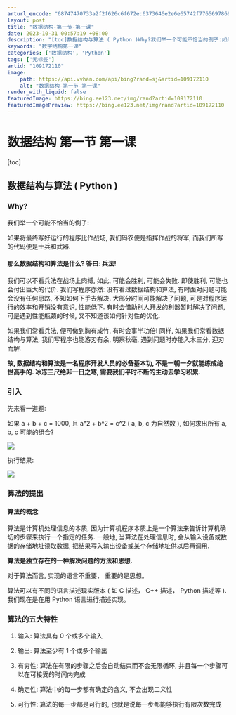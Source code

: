```yaml
---
arturl_encode: "68747470733a2f2f626c6f672e:6373646e2e6e65742f77656978696e5f34363237343136382f:61727469636c652f64657461696c732f313039313732313130"
layout: post
title: "数据结构-第一节-第一课"
date: 2023-10-31 00:57:19 +08:00
description: "[toc]数据结构与算法 ( Python )Why?我们举一个可能不恰当的例子:如果将最终写好运行"
keywords: "数字结构第一课"
categories: ['数据结构', 'Python']
tags: ['无标签']
artid: "109172110"
image:
    path: https://api.vvhan.com/api/bing?rand=sj&artid=109172110
    alt: "数据结构-第一节-第一课"
render_with_liquid: false
featuredImage: https://bing.ee123.net/img/rand?artid=109172110
featuredImagePreview: https://bing.ee123.net/img/rand?artid=109172110
---
```


# 数据结构 第一节 第一课

[toc]

## 数据结构与算法 ( Python )

### Why?

我们举一个可能不恰当的例子:

如果将最终写好运行的程序比作战场, 我们码农便是指挥作战的将军, 而我们所写的代码便是士兵和武器.

#### 那么数据结构和算法是什么? 答曰: 兵法!

我们可以不看兵法在战场上肉搏, 如此, 可能会胜利, 可能会失败. 即使胜利, 可能也会付出巨大的代价. 我们写程序亦然: 没有看过数据结构和算法, 有时面对问题可能会没有任何思路, 不知如何下手去解决. 大部分时间可能解决了问题, 可是对程序运行的效率和开销没有意识, 性能低下. 有时会借助别人开发的利器暂时解决了问题, 可是遇到性能瓶颈的时候, 又不知道该如何针对性的优化.

如果我们常看兵法, 便可做到胸有成竹, 有时会事半功倍! 同样, 如果我们常看数据结构与算法, 我们写程序也能游刃有余, 明察秋毫, 遇到问题时亦能入木三分, 迎刃而解.

**故, 数据结构和算法是一名程序开发人员的必备基本功, 不是一朝一夕就能练成绝世高手的. 冰冻三尺绝非一日之寒, 需要我们平时不断的主动去学习积累.**

### 引入

先来看一道题:

如果 a + b + c = 1000, 且 a^2 + b^2 = c^2 ( a, b, c 为自然数 ), 如何求出所有 a, b, c 可能的组合?

![](https://i-blog.csdnimg.cn/blog_migrate/817c90fd9e82ce951591fa061fc79648.png)

执行结果:

![](https://i-blog.csdnimg.cn/blog_migrate/b1721157837d5a48e7493bc4d49c4e61.png)

### 算法的提出

#### 算法的概念

算法是计算机处理信息的本质, 因为计算机程序本质上是一个算法来告诉计算机确切的步骤来执行一个指定的任务. 一般地, 当算法在处理信息时, 会从输入设备或数据的存储地址读取数据, 把结果写入输出设备或某个存储地址供以后再调用.

**算法是独立存在的一种解决问题的方法和思想.**

对于算法而言, 实现的语言不重要， 重要的是思想。

算法可以有不同的语言描述现实版本 ( 如 C 描述， C++ 描述， Python 描述等 ). 我们现在是在用 Python 语言进行描述实现。

### 算法的五大特性

1. 输入: 算法具有 0 个或多个输入

2. 输出: 算法至少有 1 个或多个输出

3. 有穷性: 算法在有限的步骤之后会自动结束而不会无限循环, 并且每一个步骤可以在可接受的时间内完成

4. 确定性: 算法中的每一步都有确定的含义, 不会出现二义性

5. 可行性: 算法的每一步都是可行的, 也就是说每一步都能够执行有限次数完成